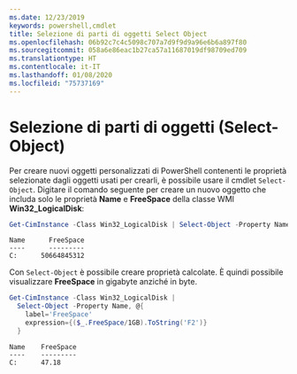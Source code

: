 ```yaml
---
ms.date: 12/23/2019
keywords: powershell,cmdlet
title: Selezione di parti di oggetti Select Object
ms.openlocfilehash: 06b92c7c4c5098c707a7d9f9d9a96e6b6a897f80
ms.sourcegitcommit: 058a6e86eac1b27ca57a11687019df98709ed709
ms.translationtype: HT
ms.contentlocale: it-IT
ms.lasthandoff: 01/08/2020
ms.locfileid: "75737169"
---
```

# <a name="selecting-parts-of-objects-select-object"></a>Selezione di parti di oggetti (Select-Object)

Per creare nuovi oggetti personalizzati di PowerShell contenenti le proprietà selezionate dagli oggetti usati per crearli, è possibile usare il cmdlet `Select-Object`. Digitare il comando seguente per creare un nuovo oggetto che includa solo le proprietà **Name** e **FreeSpace** della classe WMI **Win32_LogicalDisk**:

```powershell
Get-CimInstance -Class Win32_LogicalDisk | Select-Object -Property Name,FreeSpace
```

```Output
Name      FreeSpace
----      ---------
C:      50664845312
```

Con `Select-Object` è possibile creare proprietà calcolate. È quindi possibile visualizzare **FreeSpace** in gigabyte anziché in byte.

```powershell
Get-CimInstance -Class Win32_LogicalDisk |
  Select-Object -Property Name, @{
    label='FreeSpace'
    expression={($_.FreeSpace/1GB).ToString('F2')}
  }
```

```Output
Name    FreeSpace
----    ---------
C:      47.18
```
